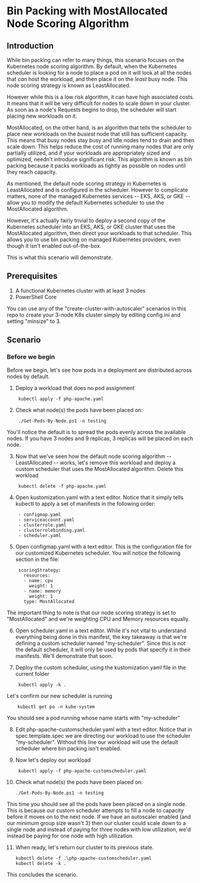 # Bin Packing with MostAllocated Node Scoring Algorithm

## Introduction
While bin packing can refer to many things, this scenario focuses on the Kubernetes node scoring algorithm.  By default, when the Kubernetes scheduler is looking for a node to place a pod on it will look at all the nodes that *can* host the workload, and then place it on the *least* busy node.  This node scoring strategy is known as LeastAllocated.

However while this is a low risk algorithm, it can have high associated costs.  It means that it will be very difficult for nodes to scale down in your cluster.  As soon as a node's Requests begins to drop, the scheduler will start placing new workloads on it.  

MostAllocated, on the other hand, is an algorithm that tells the scheduler to place new workloads on the *busiest* node that still has sufficient capacity.  This means that busy nodes stay busy and idle nodes tend to drain and then scale down.  This helps reduce the cost of running many nodes that are only partially utilized, and if your workloads are appropriately sized and optimized, needn't introduce significant risk.  This algorithm is known as bin packing because it packs workloads as tightly as possible on nodes until they reach capacity.

As mentioned, the default node scoring strategy in Kubernetes is LeastAllocated and is configured in the scheduler.  However to complicate matters, none of the managed Kubernetes services -- EKS, AKS, or GKE -- allow you to modify the default Kubernetes scheduler to use the MostAllocated algorithm.  

However, it's actually fairly trivial to deploy a second copy of the Kubernetes scheduler into an EKS, AKS, or GKE cluster that uses the MostAllocated algorithm, then direct your workloads to that scheduler.  This allows you to use bin packing on managed Kubernetes providers, even though it isn't enabled out-of-the-box.

This is what this scenario will demonstrate.

## Prerequisites
1. A functional Kubernetes cluster with at least 3 nodes
2. PowerShell Core

You can use any of the "create-cluster-with-autoscaler" scenarios in this repo to create your 3-node K8s cluster simply by editing config.ini and setting "minsize" to 3.

## Scenario
### Before we begin
Before we begin, let's see how pods in a deployment are distributed across nodes by default.  

1. Deploy a workload that does no pod assignment

        kubectl apply -f php-apache.yaml

2. Check what node(s) the pods have been placed on:

        ./Get-Pods-By-Node.ps1 -n testing

You'll notice the default is to spread the pods evenly across the available nodes.  If you have 3 nodes and 9 replicas, 3 replicas will be placed on each node.  

3. Now that we've seen how the default node scoring algorithm -- LeastAllocated -- works, let's remove this workload and deploy a custom scheduler that uses the MostAllocated algorithm.  Delete this workload

        kubectl delete -f php-apache.yaml

4. Open kustomization.yaml with a text editor.  Notice that it simply tells kubectl to apply a set of manifests in the following order:

        - configmap.yaml
        - serviceaccount.yaml
        - clusterrole.yaml
        - clusterrolebinding.yaml
        - scheduler.yaml

5. Open configmap.yaml with a text editor.  This is the configuration file for our customized Kubernetes scheduler.  You will notice the following section in the file:

        scoringStrategy:
          resources:
          - name: cpu
            weight: 1
          - name: memory
            weight: 1
          type: MostAllocated

The important thing to note is that our node scoring strategy is set to "MostAllocated" and we're weighting CPU and Memory resources equally.

6. Open scheduler.yaml in a text editor.  While it's not vital to understand everything being done in this manifest, the key takeaway is that we're defining a custom scheduler named "my-scheduler".  Since this is not the default scheduler, it will only be used by pods that specify it in their manifests.  We'll demonstrate that soon.

7. Deploy the custom scheduler, using the kustomization.yaml file in the current folder

        kubectl apply -k .

Let's confirm our new scheduler is running

        kubectl get po -n kube-system

You should see a pod running whose name starts with "my-scheduler"

8. Edit php-apache-customscheduler.yaml with a text editor.  Notice that in spec.template.spec we are directing our workload to use the scheduler "my-scheduler".  Without this line our workload will use the default scheduler where bin packing isn't enabled.

9. Now let's deploy our workload

        kubectl apply -f php-apache-customscheduler.yaml

10. Check what node(s) the pods have been placed on:

        ./Get-Pods-By-Node.ps1 -n testing

This time you should see all the pods have been placed on a single node.  This is because our custom scheduler attempts to fill a node to capacity before it moves on to the next node.  If we have an autoscaler enabled (and our minimum group size wasn't 3) then our cluster could scale down to a single node and instead of paying for three nodes with low utilization, we'd instead be paying for one node with high utilization.

11. When ready, let's return our cluster to its previous state.

        kubectl delete -f .\php-apache-customscheduler.yaml
        kubectl delete -k .

This concludes the scenario.
